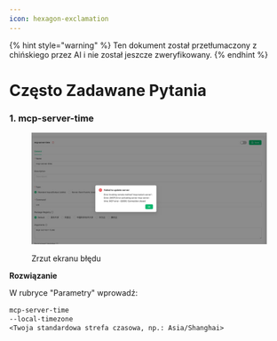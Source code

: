 ```yaml
---
icon: hexagon-exclamation
---
```


{% hint style="warning" %}
Ten dokument został przetłumaczony z chińskiego przez AI i nie został jeszcze zweryfikowany.
{% endhint %}

# Często Zadawane Pytania

### 1. mcp-server-time

<figure><img src="../../.gitbook/assets/telegram-cloud-photo-size-5-6068931438453048569-y.jpg" alt=""><figcaption><p>Zrzut ekranu błędu</p></figcaption></figure>

**Rozwiązanie**&#x20;

W rubryce "Parametry" wprowadź:

```
mcp-server-time
--local-timezone
<Twoja standardowa strefa czasowa, np.: Asia/Shanghai>
```